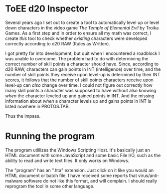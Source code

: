 # ToEE d20 Inspector

Several years ago I set out to create a tool to automatically level up or level down characters in the video game _The Temple of Elemental Evil_ by Troika Games. As a first step and in order to ensure all my math was correct, I create _this_ tool to check whether _existing_ characters were developed correctly according to d20 RAW (Rules as Written).

I got pretty far into development, but quit when I encountered a roadblock I was unable to overcome. The problem had to do with determining the correct number of skill points a character should have. Since, according to d20 RAW, characters can gain points in INT (intelligence) over time, and the number of skill points they receive upon level-up is determined by their INT scores, it follows that the number of skill points characters receive upon level-up can _also_ change over time. I could not figure out correctly how many skill points a character was supposed to have without also knowing _when_ the character leveled up and gained points in INT. And the missing information about _when_ a character levels up and gains points in INT is listed nowhere in PROTOS.TAB.

Thus the impass.

# Running the program

The program utlilizes the Windows Scripting Host. It's basically just an HTML document with some JavaScript and some basic File I/O, such as the ability to read and write text files. It only works on Windows.

The "program" has an ".hta" extension. Just click on it like you would an HTML document or batch file. I have received some reports that virus/anti-malware software do not like this format, and will complain. I should really reprogram the tool in some other language.

